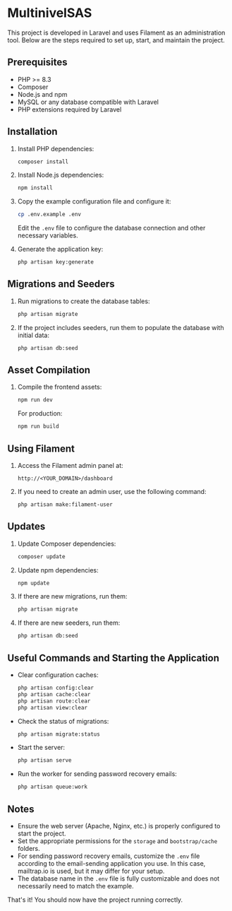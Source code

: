 # MultinivelSAS

This project is developed in Laravel and uses Filament as an administration tool. Below are the steps required to set up, start, and maintain the project.

## Prerequisites

- PHP >= 8.3
- Composer
- Node.js and npm
- MySQL or any database compatible with Laravel
- PHP extensions required by Laravel

## Installation

1. Install PHP dependencies:
    ```bash
    composer install
    ```

2. Install Node.js dependencies:
    ```bash
    npm install
    ```

3. Copy the example configuration file and configure it:
    ```bash
    cp .env.example .env
    ```
    Edit the `.env` file to configure the database connection and other necessary variables.

4. Generate the application key:
    ```bash
    php artisan key:generate
    ```

## Migrations and Seeders

1. Run migrations to create the database tables:
    ```bash
    php artisan migrate
    ```

2. If the project includes seeders, run them to populate the database with initial data:
    ```bash
    php artisan db:seed
    ```

## Asset Compilation

1. Compile the frontend assets:
    ```bash
    npm run dev
    ```
    For production:
    ```bash
    npm run build
    ```

## Using Filament

1. Access the Filament admin panel at:
    ```
    http://<YOUR_DOMAIN>/dashboard
    ```

2. If you need to create an admin user, use the following command:
    ```bash
    php artisan make:filament-user
    ```

## Updates

1. Update Composer dependencies:
    ```bash
    composer update
    ```

2. Update npm dependencies:
    ```bash
    npm update
    ```

3. If there are new migrations, run them:
    ```bash
    php artisan migrate
    ```

4. If there are new seeders, run them:
    ```bash
    php artisan db:seed
    ```

## Useful Commands and Starting the Application

- Clear configuration caches:
  ```bash
  php artisan config:clear
  php artisan cache:clear
  php artisan route:clear
  php artisan view:clear
  ```

- Check the status of migrations:
  ```bash
  php artisan migrate:status
  ```

- Start the server:
    ```bash
    php artisan serve
    ```

- Run the worker for sending password recovery emails:
    ```bash
    php artisan queue:work
    ```

## Notes

- Ensure the web server (Apache, Nginx, etc.) is properly configured to start the project.
- Set the appropriate permissions for the `storage` and `bootstrap/cache` folders.
- For sending password recovery emails, customize the `.env` file according to the email-sending application you use. In this case, mailtrap.io is used, but it may differ for your setup.
- The database name in the `.env` file is fully customizable and does not necessarily need to match the example.

That's it! You should now have the project running correctly.
